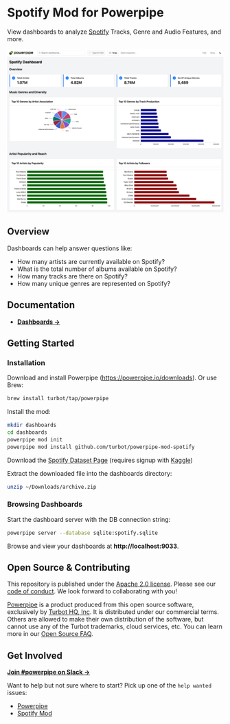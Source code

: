 # Spotify Mod for Powerpipe

View dashboards to analyze [Spotify](https://open.spotify.com/) Tracks, Genre and Audio Features, and more.

![image](https://raw.githubusercontent.com/turbot/powerpipe-mod-spotify/main/docs/spotify_dashboard_screenshot.png)

## Overview

Dashboards can help answer questions like:

- How many artists are currently available on Spotify?
- What is the total number of albums available on Spotify?
- How many tracks are there on Spotify?
- How many unique genres are represented on Spotify?

## Documentation

- **[Dashboards →](https://hub.powerpipe.io/mods/turbot/spotify/dashboards)**

## Getting Started

### Installation

Download and install Powerpipe (https://powerpipe.io/downloads). Or use Brew:

```sh
brew install turbot/tap/powerpipe
```

Install the mod:

```sh
mkdir dashboards
cd dashboards
powerpipe mod init
powerpipe mod install github.com/turbot/powerpipe-mod-spotify
```

Download the [Spotify Dataset Page](https://www.kaggle.com/datasets/shahjhanalam/movie-data-analytics-dataset/versions/1) (requires signup with [Kaggle](https://www.kaggle.com/))

Extract the downloaded file into the dashboards directory:

```sh
unzip ~/Downloads/archive.zip
```

### Browsing Dashboards

Start the dashboard server with the DB connection string:

```sh
powerpipe server --database sqlite:spotify.sqlite
```

Browse and view your dashboards at **http://localhost:9033**.

## Open Source & Contributing

This repository is published under the [Apache 2.0 license](https://www.apache.org/licenses/LICENSE-2.0). Please see our [code of conduct](https://github.com/turbot/.github/blob/main/CODE_OF_CONDUCT.md). We look forward to collaborating with you!

[Powerpipe](https://powerpipe.io) is a product produced from this open source software, exclusively by [Turbot HQ, Inc](https://turbot.com). It is distributed under our commercial terms. Others are allowed to make their own distribution of the software, but cannot use any of the Turbot trademarks, cloud services, etc. You can learn more in our [Open Source FAQ](https://turbot.com/open-source).

## Get Involved

**[Join #powerpipe on Slack →](https://powerpipe.io/community/join)**

Want to help but not sure where to start? Pick up one of the `help wanted` issues:

- [Powerpipe](https://github.com/turbot/powerpipe/labels/help%20wanted)
- [Spotify Mod](https://github.com/turbot/powerpipe-mod-spotify/labels/help%20wanted)
